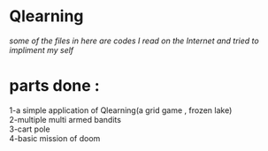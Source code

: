 # Qlearning
*some of the files in here are codes I read on the Internet and tried to impliment my self*
# parts done :
1-a simple application of Qlearning(a grid game , frozen lake)<br />
2-multiple multi armed bandits<br>
3-cart pole <br>
4-basic mission of doom
